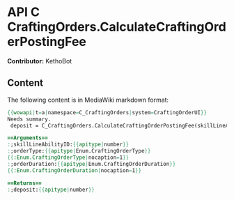 # API C CraftingOrders.CalculateCraftingOrderPostingFee

**Contributor:** KethoBot

## Content

The following content is in MediaWiki markdown format:

```mediawiki
{{wowapi|t=a|namespace=C_CraftingOrders|system=CraftingOrderUI}}
Needs summary.
 deposit = C_CraftingOrders.CalculateCraftingOrderPostingFee(skillLineAbilityID, orderType, orderDuration)

==Arguments==
:;skillLineAbilityID:{{apitype|number}}
:;orderType:{{apitype|Enum.CraftingOrderType}}
{{:Enum.CraftingOrderType|nocaption=1}}
:;orderDuration:{{apitype|Enum.CraftingOrderDuration}}
{{:Enum.CraftingOrderDuration|nocaption=1}}

==Returns==
:;deposit:{{apitype|number}}
```